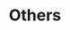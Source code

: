 ---
layout: page
title:  Others
nav: true
dropdown: true
order : 9
children: 
    - title: side-paper
      permalink: /side_papers/  
    - title: side-projects
      permalink: /side_projects/  
    - title: side-articles
      permalink: /side_articles/  
    
---
